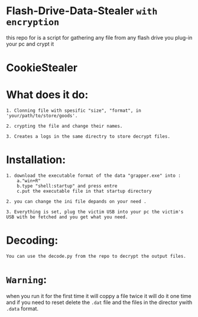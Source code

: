 # Flash-Drive-Data-Stealer `with encryption`

this repo for is a script for gathering any file from any flash drive you plug-in your pc and crypt it

# CookieStealer

# What does it do:

```
1. Clonning file with spesific "size", "format", in 'your/path/to/store/goods'.

2. crypting the file and change their names.

3. Creates a logs in the same directry to store decrypt files.
```

# Installation:

```
1. download the executable format of the data "grapper.exe" into :
    a."win+R"
    b.type "shell:startup" and press entre
    c.put the executable file in that startup directory

2. you can change the ini file depands on your need .

3. Everything is set, plug the victim USB into your pc the victim's USB with be fetched and you get what you need.
```

# Decoding:

```
You can use the decode.py from the repo to decrypt the output files.
```

# `Warning`:

when you run it for the first time it will coppy a file twice it will do it one time
and if you need to reset delete the `.dat` file and the files in the director ywith `.data` format.
